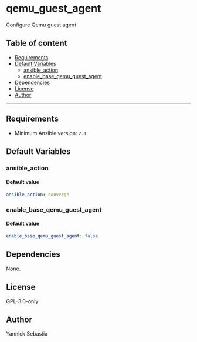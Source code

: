 # qemu_guest_agent

Configure Qemu guest agent

## Table of content

- [Requirements](#requirements)
- [Default Variables](#default-variables)
  - [ansible_action](#ansible_action)
  - [enable_base_qemu_guest_agent](#enable_base_qemu_guest_agent)
- [Dependencies](#dependencies)
- [License](#license)
- [Author](#author)

---

## Requirements

- Minimum Ansible version: `2.1`

## Default Variables

### ansible_action

#### Default value

```YAML
ansible_action: converge
```

### enable_base_qemu_guest_agent

#### Default value

```YAML
enable_base_qemu_guest_agent: false
```

## Dependencies

None.

## License

GPL-3.0-only

## Author

Yannick Sebastia
